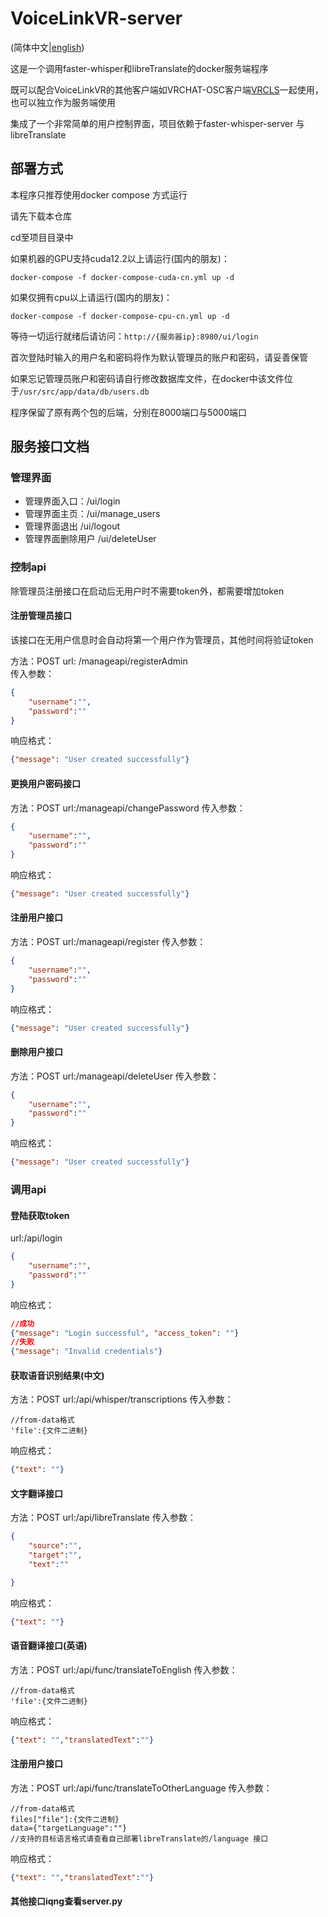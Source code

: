 # VoiceLinkVR-server
(简体中文|[english](README.md))

这是一个调用faster-whisper和libreTranslate的docker服务端程序

既可以配合VoiceLinkVR的其他客户端如VRCHAT-OSC客户端[VRCLS](https://github.com/VoiceLinkVR/VRCLS)一起使用，也可以独立作为服务端使用

集成了一个非常简单的用户控制界面，项目依赖于faster-whisper-server 与libreTranslate

## 部署方式

本程序只推荐使用docker compose 方式运行

请先下载本仓库

cd至项目目录中

如果机器的GPU支持cuda12.2以上请运行(国内的朋友)：
```
docker-compose -f docker-compose-cuda-cn.yml up -d
```
如果仅拥有cpu以上请运行(国内的朋友)：
```
docker-compose -f docker-compose-cpu-cn.yml up -d
```
等待一切运行就绪后请访问：`http://{服务器ip}:8980/ui/login` 

首次登陆时输入的用户名和密码将作为默认管理员的账户和密码，请妥善保管

如果忘记管理员账户和密码请自行修改数据库文件，在docker中该文件位于`/usr/src/app/data/db/users.db`

程序保留了原有两个包的后端，分别在8000端口与5000端口


## 服务接口文档

### 管理界面
- 管理界面入口：/ui/login
- 管理界面主页：/ui/manage_users
- 管理界面退出 /ui/logout
- 管理界面删除用户 /ui/deleteUser

### 控制api
除管理员注册接口在启动后无用户时不需要token外，都需要增加token
#### 注册管理员接口 

该接口在无用户信息时会自动将第一个用户作为管理员，其他时间将验证token

方法：POST
url: /manageapi/registerAdmin  
传入参数：
```json
{
    "username":"",
    "password":""
}
```
响应格式：
```json
{"message": "User created successfully"}
```

#### 更换用户密码接口
方法：POST
url:/manageapi/changePassword
传入参数：
```json
{
    "username":"",
    "password":""
}
```
响应格式：
```json
{"message": "User created successfully"}
```
#### 注册用户接口
方法：POST
url:/manageapi/register
传入参数：
```json
{
    "username":"",
    "password":""
}
```
响应格式：
```json
{"message": "User created successfully"}
```
#### 删除用户接口
方法：POST
url:/manageapi/deleteUser
传入参数：
```json
{
    "username":"",
    "password":""
}
```
响应格式：
```json
{"message": "User created successfully"}
```
### 调用api
#### 登陆获取token 
url:/api/login
```json
{
    "username":"",
    "password":""
}
```
响应格式：
```json
//成功
{"message": "Login successful", "access_token": ""}
//失败
{"message": "Invalid credentials"}

```
#### 获取语音识别结果(中文)
方法：POST
url:/api/whisper/transcriptions
传入参数：
```
//from-data格式
'file':{文件二进制}
```

响应格式：
```json
{"text": ""}
```
#### 文字翻译接口
方法：POST
url:/api/libreTranslate
传入参数：
```json
{
    "source":"",
    "target":"",
    "text":""

}
```
响应格式：
```json
{"text": ""}
```
#### 语音翻译接口(英语)
方法：POST
url:/api/func/translateToEnglish
传入参数：
```
//from-data格式
'file':{文件二进制}
```
响应格式：
```json
{"text": "","translatedText":""}
```
#### 注册用户接口
方法：POST
url:/api/func/translateToOtherLanguage
传入参数：
```
//from-data格式
files["file"]:{文件二进制}
data={"targetLanguage":""}
//支持的目标语言格式请查看自己部署libreTranslate的/language 接口
```
响应格式：
```json
{"text": "","translatedText":""}
```
#### 其他接口iqng查看server.py